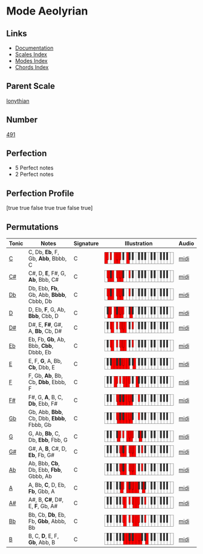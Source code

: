 # Mode Aeolyrian

## Links

- [Documentation](index.md)
- [Scales Index](Scales.md)
- [Modes Index](Modes.md)
- [Chords Index](Chords.md)

## Parent Scale

[Ionythian](ScaleIonythian.md)

## Number

[491](https://ianring.com/musictheory/scales/491)

## Perfection

- 5 Perfect notes
- 2 Perfect notes

## Perfection Profile

[true true false true true false true]

## Permutations

| Tonic | Notes | Signature | Illustration | Audio |
|-------|-------|-----------|--------------|-------|
| [C](ModeCNaturalAeolyrian.md) | C, Db, **Eb**, F, Gb, **Abb**, Bbbb, C | C | ![CNaturalAeolyrian](ModeCNaturalAeolyrian.png) | [midi](https://github.com/edipermadi/music/blob/main/docs/ModeCNaturalAeolyrian.mid?raw=true) |
| [C#](ModeCSharpAeolyrian.md) | C#, D, **E**, F#, G, **Ab**, Bbb, C# | C | ![CSharpAeolyrian](ModeCSharpAeolyrian.png) | [midi](https://github.com/edipermadi/music/blob/main/docs/ModeCSharpAeolyrian.mid?raw=true) |
| [Db](ModeDFlatAeolyrian.md) | Db, Ebb, **Fb**, Gb, Abb, **Bbbb**, Cbbb, Db | C | ![DFlatAeolyrian](ModeDFlatAeolyrian.png) | [midi](https://github.com/edipermadi/music/blob/main/docs/ModeDFlatAeolyrian.mid?raw=true) |
| [D](ModeDNaturalAeolyrian.md) | D, Eb, **F**, G, Ab, **Bbb**, Cbb, D | C | ![DNaturalAeolyrian](ModeDNaturalAeolyrian.png) | [midi](https://github.com/edipermadi/music/blob/main/docs/ModeDNaturalAeolyrian.mid?raw=true) |
| [D#](ModeDSharpAeolyrian.md) | D#, E, **F#**, G#, A, **Bb**, Cb, D# | C | ![DSharpAeolyrian](ModeDSharpAeolyrian.png) | [midi](https://github.com/edipermadi/music/blob/main/docs/ModeDSharpAeolyrian.mid?raw=true) |
| [Eb](ModeEFlatAeolyrian.md) | Eb, Fb, **Gb**, Ab, Bbb, **Cbb**, Dbbb, Eb | C | ![EFlatAeolyrian](ModeEFlatAeolyrian.png) | [midi](https://github.com/edipermadi/music/blob/main/docs/ModeEFlatAeolyrian.mid?raw=true) |
| [E](ModeENaturalAeolyrian.md) | E, F, **G**, A, Bb, **Cb**, Dbb, E | C | ![ENaturalAeolyrian](ModeENaturalAeolyrian.png) | [midi](https://github.com/edipermadi/music/blob/main/docs/ModeENaturalAeolyrian.mid?raw=true) |
| [F](ModeFNaturalAeolyrian.md) | F, Gb, **Ab**, Bb, Cb, **Dbb**, Ebbb, F | C | ![FNaturalAeolyrian](ModeFNaturalAeolyrian.png) | [midi](https://github.com/edipermadi/music/blob/main/docs/ModeFNaturalAeolyrian.mid?raw=true) |
| [F#](ModeFSharpAeolyrian.md) | F#, G, **A**, B, C, **Db**, Ebb, F# | C | ![FSharpAeolyrian](ModeFSharpAeolyrian.png) | [midi](https://github.com/edipermadi/music/blob/main/docs/ModeFSharpAeolyrian.mid?raw=true) |
| [Gb](ModeGFlatAeolyrian.md) | Gb, Abb, **Bbb**, Cb, Dbb, **Ebbb**, Fbbb, Gb | C | ![GFlatAeolyrian](ModeGFlatAeolyrian.png) | [midi](https://github.com/edipermadi/music/blob/main/docs/ModeGFlatAeolyrian.mid?raw=true) |
| [G](ModeGNaturalAeolyrian.md) | G, Ab, **Bb**, C, Db, **Ebb**, Fbb, G | C | ![GNaturalAeolyrian](ModeGNaturalAeolyrian.png) | [midi](https://github.com/edipermadi/music/blob/main/docs/ModeGNaturalAeolyrian.mid?raw=true) |
| [G#](ModeGSharpAeolyrian.md) | G#, A, **B**, C#, D, **Eb**, Fb, G# | C | ![GSharpAeolyrian](ModeGSharpAeolyrian.png) | [midi](https://github.com/edipermadi/music/blob/main/docs/ModeGSharpAeolyrian.mid?raw=true) |
| [Ab](ModeAFlatAeolyrian.md) | Ab, Bbb, **Cb**, Db, Ebb, **Fbb**, Gbbb, Ab | C | ![AFlatAeolyrian](ModeAFlatAeolyrian.png) | [midi](https://github.com/edipermadi/music/blob/main/docs/ModeAFlatAeolyrian.mid?raw=true) |
| [A](ModeANaturalAeolyrian.md) | A, Bb, **C**, D, Eb, **Fb**, Gbb, A | C | ![ANaturalAeolyrian](ModeANaturalAeolyrian.png) | [midi](https://github.com/edipermadi/music/blob/main/docs/ModeANaturalAeolyrian.mid?raw=true) |
| [A#](ModeASharpAeolyrian.md) | A#, B, **C#**, D#, E, **F**, Gb, A# | C | ![ASharpAeolyrian](ModeASharpAeolyrian.png) | [midi](https://github.com/edipermadi/music/blob/main/docs/ModeASharpAeolyrian.mid?raw=true) |
| [Bb](ModeBFlatAeolyrian.md) | Bb, Cb, **Db**, Eb, Fb, **Gbb**, Abbb, Bb | C | ![BFlatAeolyrian](ModeBFlatAeolyrian.png) | [midi](https://github.com/edipermadi/music/blob/main/docs/ModeBFlatAeolyrian.mid?raw=true) |
| [B](ModeBNaturalAeolyrian.md) | B, C, **D**, E, F, **Gb**, Abb, B | C | ![BNaturalAeolyrian](ModeBNaturalAeolyrian.png) | [midi](https://github.com/edipermadi/music/blob/main/docs/ModeBNaturalAeolyrian.mid?raw=true) |
